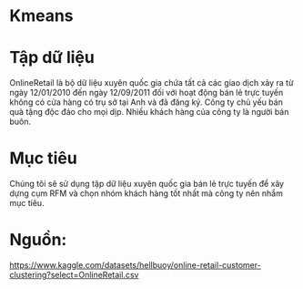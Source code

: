 # Kmeans
# Tập dữ liệu

OnlineRetail là bộ dữ liệu xuyên quốc gia chứa tất cả các giao dịch xảy ra từ ngày 12/01/2010 đến ngày 12/09/2011 đối với hoạt động bán lẻ trực tuyến không có cửa hàng có trụ sở tại Anh và đã đăng ký. Công ty chủ yếu bán quà tặng độc đáo cho mọi dịp. Nhiều khách hàng của công ty là người bán buôn.

# Mục tiêu
Chúng tôi sẽ sử dụng tập dữ liệu xuyên quốc gia bán lẻ trực tuyến để xây dựng cụm RFM và chọn nhóm khách hàng tốt nhất mà công ty nên nhắm mục tiêu.
# Nguồn: 
https://www.kaggle.com/datasets/hellbuoy/online-retail-customer-clustering?select=OnlineRetail.csv
